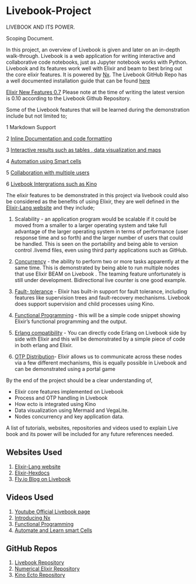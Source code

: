 ﻿# Livebook-Project
 LIVEBOOK AND ITS POWER.

Scoping Document.

In this project, an overview of Livebook is given and later on an in-depth walk-through.
Livebook is a web application for writing interactive and collaborative code notebooks, just as Jupyter notebook works with Python. Livebook and its features work well with Elixir and beam to best bring out the core elixir features. It is powered by [Nx](https://www.youtube.com/watch?v=fPKMmJpAGWc&ab_channel=CodeSync). The Livebook GitHub Repo has a well documented installation guide that can be found [here](https://github.com/livebook-dev/livebook)

[Elixir New Features 0.7](https://www.youtube.com/watch?v=lyiqw3O8d_A&list=PLezCyUgorHVYR-M80A8rIx0fwy4E61RBE&index=2&ab_channel=Livebook) Please note at the time of writing the latest version is 0.10 according to the Livebook Github Repository.

Some of the Livebook features that will be learned during the demonstration include but not limited to;

1 Markdown Support

2 [Inline Documentation and code formatting](https://fly.io/blog/livebook-for-app-documentation/)

3 [Interactive results such as tables , data visualization and maps](https://www.youtube.com/watch?v=U6nuPjyAUPw&ab_channel=Livebook)

4 [Automation using Smart cells](https://www.youtube.com/watch?v=4hVIxyHxwK8&ab_channel=ElixirConf)

5 [Collaboration with multiple users](https://youtu.be/EhSNXWkji6o?list=PLezCyUgorHVYR-M80A8rIx0fwy4E61RBE&t=538)

6 [Livebook Intergrations such as Kino](https://livebook.dev/integrations/)

The elixir features to be demonstrated in this project via livebook could also be considered as the benefits of using Elixir, they are well defined in the [Elixir-Lang website](https://elixir-lang.org/) and they include;


1. Scalability - an application program would be scalable if it could be moved from a smaller to a larger operating system and take full advantage of the larger operating system in terms of performance (user response time and so forth) and the larger number of users that could be handled.
This is seen on the portability and being able to version control .livemd files, even using third party applications such as GitHub.

2. [Concurrency](https://youtu.be/xF-_goFLaFo?t=43)  -  the ability to perform two or more tasks apparently at the same time.
This is demonstrated by being able to run multiple nodes that use Elixir BEAM on Livebook . The teaming feature unfortunately is still under development. Bidirectional live counter is one good example.

3. [Fault- tolerance](https://fly.io/blog/livebook-for-app-documentation/) - Elixir has built-in support for fault tolerance, including features like supervision trees and fault-recovery mechanisms. Livebook does support supervision and child processes using Kino.

4. [Functional Programming](https://www.youtube.com/watch?v=HjEHtM0XQU8&ab_channel=UnderjordbyLarsWikman) - this will be a simple code snippet showing Elixir’s functional programming and the output.


5. [Erlang compatibility](https://livebook.dev/integrations/erlang/) - You can directly code Erlang on Livebook side by side with Elixir and this will be demonstrated by a  simple piece of code in both erlang and Elixir.

6. [OTP Distribution](https://www.youtube.com/watch?v=P0WJBP2bzuk&ab_channel=Beambasket)- Elixir allows us to communicate across these nodes via a few different mechanisms, this is equally possible in Livebook and can be demonstrated using a portal game


By the end of the project should be a clear understanding of,
- Elixir core features implemented on Livebook
- Process and OTP handling in Livebook
- How ecto is integrated using Kino
- Data visualization using Mermaid and VegaLite.
- Nodes concurrency and key application data.

A list of tutorials, websites, repositories and videos  used to explain  Live book and its power will be included for any future references needed.

Websites Used
-
1. [Elixir-Lang website](https://elixir-lang.org/)
2. [Elixir-Hexdocs](https://hexdocs.pm/elixir/Kernel.html)
3. [Fly.io Blog on Livebook](https://fly.io/blog/livebook-for-app-documentation/)

Videos Used
-
1. [Youtube Official Livebook page](https://www.youtube.com/@livebookdev/videos)
2. [Introducing Nx](https://www.youtube.com/watch?v=fPKMmJpAGWc&ab_channel=CodeSync)
3. [Functional Programming](https://www.youtube.com/watch?v=HjEHtM0XQU8&ab_channel=UnderjordbyLarsWikman)
4. [Automate and Learn smart Cells](https://www.youtube.com/watch?v=4hVIxyHxwK8&ab_channel=ElixirConf)

GitHub Repos
-
1. [Livebook Repository](https://github.com/livebook-dev/livebook)
2. [Numerical Elixir Repository](https://github.com/elixir-nx/)
3. [Kino Ecto Repository](https://github.com/vorce/kino_ecto)
